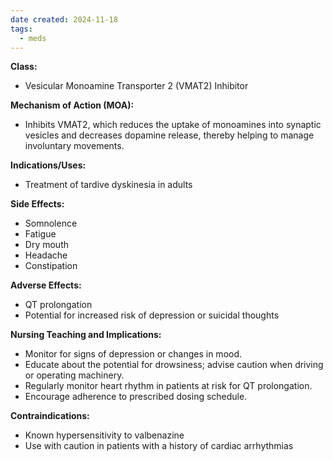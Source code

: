 ```yaml
---
date created: 2024-11-18
tags:
  - meds
---
```

**Class:**
- Vesicular Monoamine Transporter 2 (VMAT2) Inhibitor

**Mechanism of Action (MOA):**
- Inhibits VMAT2, which reduces the uptake of monoamines into synaptic vesicles and decreases dopamine release, thereby helping to manage involuntary movements.

**Indications/Uses:**
- Treatment of tardive dyskinesia in adults

**Side Effects:**
- Somnolence
- Fatigue
- Dry mouth
- Headache
- Constipation

**Adverse Effects:**
- QT prolongation
- Potential for increased risk of depression or suicidal thoughts

**Nursing Teaching and Implications:**
- Monitor for signs of depression or changes in mood.
- Educate about the potential for drowsiness; advise caution when driving or operating machinery.
- Regularly monitor heart rhythm in patients at risk for QT prolongation.
- Encourage adherence to prescribed dosing schedule.

**Contraindications:**
- Known hypersensitivity to valbenazine
- Use with caution in patients with a history of cardiac arrhythmias